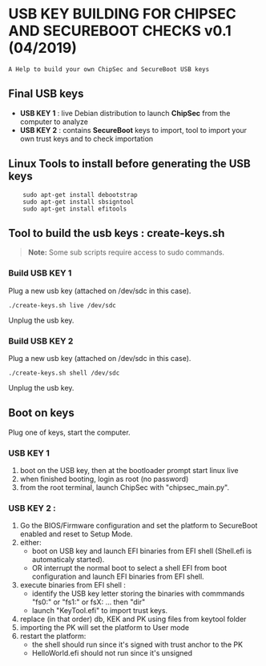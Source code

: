 # USB KEY BUILDING FOR CHIPSEC AND SECUREBOOT CHECKS  v0.1 (04/2019)
```
A Help to build your own ChipSec and SecureBoot USB keys
```


## Final USB keys
   - **USB KEY 1** : live Debian distribution to launch **ChipSec** from the computer to analyze
   - **USB KEY 2** : contains **SecureBoot** keys to import, tool to import your own trust keys and to check importation

## Linux Tools to install before generating the USB keys
~~~
	sudo apt-get install debootstrap
	sudo apt-get install sbsigntool
	sudo apt-get install efitools
~~~

## Tool to build the usb keys : create-keys.sh

> **Note:**
Some sub scripts require access to sudo commands.
>

### Build USB KEY 1
Plug a new usb key (attached on /dev/sdc in this case).

~~~
./create-keys.sh live /dev/sdc
~~~

Unplug the usb key.


### Build USB KEY 2
Plug a new usb key (attached on /dev/sdc in this case).

~~~
./create-keys.sh shell /dev/sdc
~~~

Unplug the usb key.

## Boot on keys

Plug one of keys, start the computer.
   
### USB KEY 1

1. boot on the USB key, then at the bootloader prompt start linux live
1. when finished booting, login as root (no password)
1. from the root terminal, launch ChipSec with "chipsec_main.py".

### USB KEY 2 :

1. Go the BIOS/Firmware configuration and set the platform to SecureBoot
   enabled and reset to Setup Mode.
1. either:
    - boot on USB key and launch EFI binaries from EFI shell (Shell.efi is
      automaticaly started).
    - OR interrupt the normal boot to select a shell EFI from boot configuration
      and launch EFI binaries from EFI shell.
1. execute binaries from EFI shell :
    - identify the USB key letter storing the binaries with commmands "fs0:" or
      "fs1:" or fsX: ... then "dir"
    - launch "KeyTool.efi" to import trust keys.
1. replace (in that order) db, KEK and PK using files from keytool folder
1. importing the PK will set the platform to User mode
1. restart the platform:
    - the shell should run since it's signed with trust anchor to the PK
    - HelloWorld.efi should not run since it's unsigned
